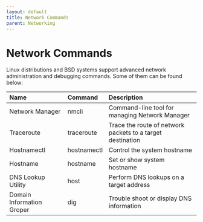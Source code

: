 ```yaml
---
layout: default
title: Network Commands
parent: Networking
---
```


# Network Commands

Linux distributions and BSD systems support advanced network administration and debugging commands. Some of them can be found below:

| Name                  | Command       | Description               |
|:----------------------|:--------------|:--------------------------|
| Network Manager       | nmcli         | Command-line tool for managing Network Manager |
| Traceroute            | traceroute    | Trace the route of network packets to a target destination |
| Hostnamectl           | hostnamectl   | Control the system hostname  |
| Hostname              | hostname      | Set or show system hostname |
| DNS Lookup Utility    | host          | Perform DNS lookups on a target address |
| Domain Information Groper | dig       | Trouble shoot or display DNS information |
